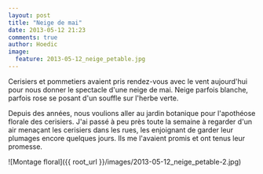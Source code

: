 ```yaml
---
layout: post
title: "Neige de mai"
date: 2013-05-12 21:23
comments: true
author: Hoedic
image:
  feature: 2013-05-12_neige_petable.jpg
---
```



Cerisiers et pommetiers avaient pris rendez-vous avec le vent aujourd'hui pour nous donner le spectacle d'une neige de mai. Neige parfois blanche, parfois rose se posant d'un souffle sur l'herbe verte.

Depuis des années, nous voulions aller au jardin botanique pour l'apothéose florale des cerisiers. J'ai passé à peu près toute la semaine à regarder d'un air menaçant les cerisiers dans les rues, les enjoignant de garder leur plumages encore quelques jours. Ils me l'avaient promis et ont tenus leur promesse.

![Montage floral]({{ root_url }}/images/2013-05-12_neige_petable-2.jpg)